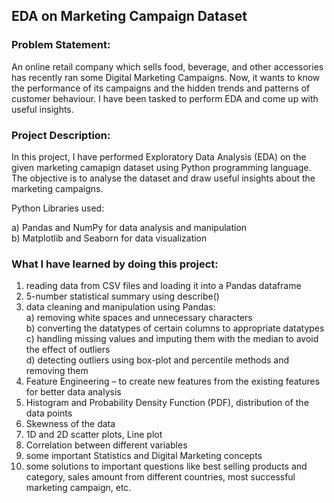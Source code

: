 ## EDA on Marketing Campaign Dataset   


### Problem Statement:

An online retail company which sells food, beverage, and other accessories has recently ran some Digital Marketing Campaigns. Now, it wants to know the performance of its campaigns and the hidden trends and patterns of customer behaviour. I have been tasked to perform EDA and come up with useful insights.   

### Project Description:

In this project, I have performed Exploratory Data Analysis (EDA) on the given marketing camapign dataset using Python programming language. The objective is to analyse the dataset and draw useful insights about the marketing campaigns.

Python Libraries used:  

a) Pandas and NumPy for data analysis and manipulation  
b) Matplotlib and Seaborn for data visualization  


### What I have learned by doing this project:   

1)	reading data from CSV files and loading it into a Pandas dataframe     
2)	5-number statistical summary using describe()  
3)	data cleaning and manipulation using Pandas:   
  a)	removing white spaces and unnecessary characters  
  b)	converting the datatypes of certain columns to appropriate datatypes  
  c)	handling missing values and imputing them with the median to avoid the effect of outliers  
  d)	detecting outliers using box-plot and percentile methods and removing them  
4)	Feature Engineering – to create new features from the existing features for better data analysis  
5)	Histogram and Probability Density Function (PDF), distribution of the data points  
6)	Skewness of the data   
7)	1D and 2D scatter plots, Line plot  
8)	Correlation between different variables  
9)	some important Statistics and Digital Marketing concepts   
10)	some solutions to important questions like best selling products and category, sales amount from different countries, most successful marketing campaign, etc.
